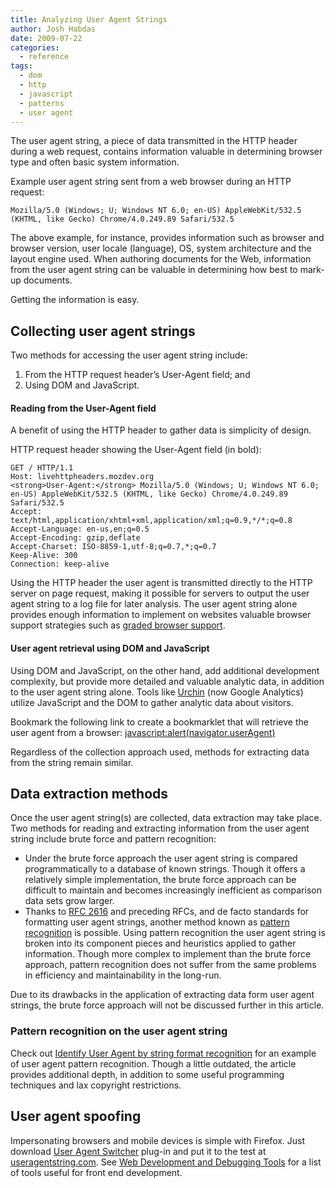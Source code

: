 ```yaml
---
title: Analyzing User Agent Strings
author: Josh Habdas
date: 2009-07-22
categories:
  - reference
tags:
  - dom
  - http
  - javascript
  - patterns
  - user agent
---
```

The user agent string, a piece of data transmitted in the HTTP header during a web request, contains information valuable in determining browser type and often basic system information.

Example user agent string sent from a web browser during an HTTP request:

    Mozilla/5.0 (Windows; U; Windows NT 6.0; en-US) AppleWebKit/532.5 (KHTML, like Gecko) Chrome/4.0.249.89 Safari/532.5

The above example, for instance, provides information such as browser and browser version, user locale (language), OS, system architecture and the layout engine used. When authoring documents for the Web, information from the user agent string can be valuable in determining how best to mark-up documents.

Getting the information is easy.

<!--more-->

## Collecting user agent strings

Two methods for accessing the user agent string include:

1.  From the HTTP request header&#8217;s User-Agent field; and
2.  Using DOM and JavaScript.

#### Reading from the User-Agent field

A benefit of using the HTTP header to gather data is simplicity of design.

HTTP request header showing the User-Agent field (in bold):

    GET / HTTP/1.1
    Host: livehttpheaders.mozdev.org
    <strong>User-Agent:</strong> Mozilla/5.0 (Windows; U; Windows NT 6.0; en-US) AppleWebKit/532.5 (KHTML, like Gecko) Chrome/4.0.249.89 Safari/532.5
    Accept: text/html,application/xhtml+xml,application/xml;q=0.9,*/*;q=0.8
    Accept-Language: en-us,en;q=0.5
    Accept-Encoding: gzip,deflate
    Accept-Charset: ISO-8859-1,utf-8;q=0.7,*;q=0.7
    Keep-Alive: 300
    Connection: keep-alive

Using the HTTP header the user agent is transmitted directly to the HTTP server on page request, making it possible for servers to output the user agent string to a log file for later analysis. The user agent string alone provides enough information to implement on websites valuable browser support strategies such as [graded browser support][1].

#### User agent retrieval using DOM and JavaScript

Using DOM and JavaScript, on the other hand, add additional development complexity, but provide more detailed and valuable analytic data, in addition to the user agent string alone. Tools like [Urchin][2] (now Google Analytics) utilize JavaScript and the DOM to gather analytic data about visitors.

Bookmark the following link to create a bookmarklet that will retrieve the user agent from a browser: <a onclick="alert(navigator.userAgent); return false;" href="#">javascript:alert(navigator.userAgent)</a>

Regardless of the collection approach used, methods for extracting data from the string remain similar.

## Data extraction methods

Once the user agent string(s) are collected, data extraction may take place. Two methods for reading and extracting information from the user agent string include brute force and pattern recognition:

*   Under the brute force approach the user agent string is compared programmatically to a database of known strings. Though it offers a relatively simple implementation, the brute force approach can be difficult to maintain and becomes increasingly inefficient as comparison data sets grow larger.
*   Thanks to [RFC 2616][3] and preceding RFCs, and de facto standards for formatting user agent strings, another method known as [pattern recognition][4] is possible. Using pattern recognition the user agent string is broken into its component pieces and heuristics applied to gather information. Though more complex to implement than the brute force approach, pattern recognition does not suffer from the same problems in efficiency and maintainability in the long-run.

Due to its drawbacks in the application of extracting data form user agent strings, the brute force approach will not be discussed further in this article.

### <a id="pattern-recognition"></a>Pattern recognition on the user agent string

Check out [Identify User Agent by string format recognition][5] for an example of user agent pattern recognition. Though a little outdated, the article provides additional depth, in addition to some useful programming techniques and lax copyright restrictions.

## User agent spoofing

Impersonating browsers and mobile devices is simple with Firefox. Just download [User Agent Switcher][6] plug-in and put it to the test at [useragentstring.com][7]. See [Web Development and Debugging Tools][8] for a list of tools useful for front end development.

 [1]: http://developer.yahoo.com/yui/articles/gbs/
 [2]: http://en.wikipedia.org/wiki/Urchin_(software)
 [3]: http://www.w3.org/Protocols/rfc2616/rfc2616.html
 [4]: #pattern-recognition
 [5]: http://www.texsoft.it/index.php?c=software&m=sw.php.useragent&l=it
 [6]: https://addons.mozilla.org/en-US/firefox/addon/59
 [7]: http://www.useragentstring.com/
 [8]: /useful-web-development-and-debugging-tools/
